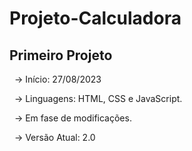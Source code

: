 # Projeto-Calculadora
## Primeiro Projeto


&nbsp;
-> Início: 27/08/2023

&nbsp;
-> Linguagens: HTML, CSS e JavaScript.

&nbsp;
-> Em fase de modificações.

&nbsp;
-> Versão Atual: 2.0
